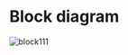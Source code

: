 # Block diagram

![block111](https://user-images.githubusercontent.com/89584926/133617002-8d630c31-bcea-4fb6-9eed-3a17aa1ccfbb.png)

